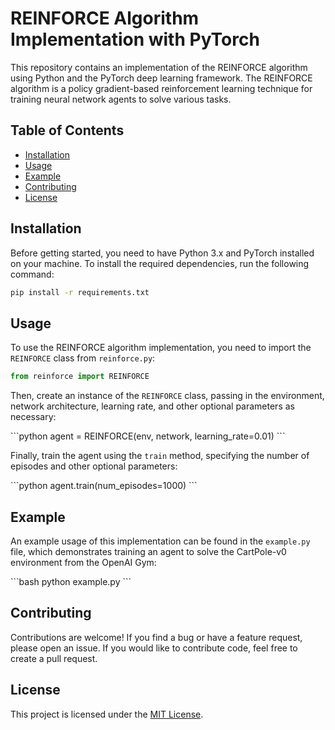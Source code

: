 # REINFORCE Algorithm Implementation with PyTorch

This repository contains an implementation of the REINFORCE algorithm using Python and the PyTorch deep learning framework. The REINFORCE algorithm is a policy gradient-based reinforcement learning technique for training neural network agents to solve various tasks.

## Table of Contents

- [Installation](#installation)
- [Usage](#usage)
- [Example](#example)
- [Contributing](#contributing)
- [License](#license)

## Installation

Before getting started, you need to have Python 3.x and PyTorch installed on your machine. To install the required dependencies, run the following command:

```bash
pip install -r requirements.txt
```

## Usage

To use the REINFORCE algorithm implementation, you need to import the `REINFORCE` class from `reinforce.py`:

```python
from reinforce import REINFORCE
```

Then, create an instance of the `REINFORCE` class, passing in the environment, network architecture, learning rate, and other optional parameters as necessary:

\```python
agent = REINFORCE(env, network, learning_rate=0.01)
\```

Finally, train the agent using the `train` method, specifying the number of episodes and other optional parameters:

\```python
agent.train(num_episodes=1000)
\```

## Example

An example usage of this implementation can be found in the `example.py` file, which demonstrates training an agent to solve the CartPole-v0 environment from the OpenAI Gym:

\```bash
python example.py
\```

## Contributing

Contributions are welcome! If you find a bug or have a feature request, please open an issue. If you would like to contribute code, feel free to create a pull request.

## License

This project is licensed under the [MIT License](LICENSE).
